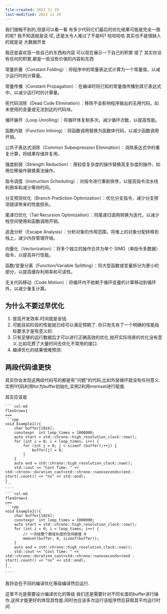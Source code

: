 ```yaml
---
file-created: 2023 11 25
last-modified: 2023 11 29
---
```


我们接触不到的,但是可以看一看
有多少代码它们最后的优化结果可能是完全一致的呢? 我不知道就是说 哎, 还是太令人难过了不是吗? 哈哈哈哈 其实也不是很缺人的就是说 大数据开发 

我还是喜欢高一些自己的东西和内容 可以现在展示一下自己的积累  错了 其实你没有任何的积累,都是一些没有价值的内容和东西




常量折叠（Constant Folding）：将程序中的常量表达式计算为一个常量值，以减少运行时的计算量。

常量传播（Constant Propagation）：在编译时将已知的常量值传播到其它表达式中，以减少运行时的计算量。

死代码消除（Dead Code Elimination）：移除不会影响程序输出的无用代码，如未使用的变量或无法到达的代码块。

循环展开（Loop Unrolling）：将循环体复制多次，减少循环次数，以提高性能。

函数内联（Function Inlining）：将函数调用替换为函数体代码，以减少函数调用开销。

公共子表达式消除（Common Subexpression Elimination）：消除表达式中的重复计算，将结果存储并复用。

强度削弱（Strength Reduction）：用较低复杂度的操作替换高复杂度的操作，如用位移操作替换乘法操作。

指令调度（Instruction Scheduling）：对指令进行重新排序，以提高指令流水线利用率和减少等待时间。

分支预测优化（Branch Prediction Optimization）：优化分支指令，减少分支预测错误带来的性能损失。

尾递归优化（Tail Recursion Optimization）：将尾递归调用转换为迭代，以减少栈空间使用和函数调用开销。

逃逸分析（Escape Analysis）：分析对象的作用范围，将堆上的对象分配转移到栈上，减少内存管理开销。

向量化（Vectorization）：将多个独立的操作合并为单个 SIMD（单指令多数据）指令，以提高并行性能。

函数/变量分离（Function/Variable Splitting）：将大型函数或变量拆分为更小的部分，以提高缓存利用率和可读性。

无关代码移动（Code Motion）：将循环内不依赖于循环变量的计算移动到循环外，以减少重复计算。




## 为什么不要过早优化

1. 提高开发效率.时间就是金钱.
2. 可能目前阶段的性能就已经可以满足预期了. 你只有先有了一个明确的性能指标要求才是有意义的.
3. 只有足够的运行数据后才可以进行正确高效的优化.抛开实际场景的优化没有意义.比如花费了大量时间去优化不常用的接口.
4. 编译优化的结果很难预测.

## 两段代码谁更快

其实你会发现这两段代码写的都是有"问题"的代码,比如外层循环就没有任何意义.实例1代码利用for为buffer初始化,实例2利用memset进行赋值.

其实应该是

`````col
````col-md
flexGrow=1
===
```cpp
void Example1(){
	char buffer[1024];
	constexpr  int loop_times = 1000000;
	auto start = std::chrono::high_resolution_clock::now();
	for (int i = 0; i < loop_times; i++) {
		for (int j = 0; j < sizeof (buffer);++j) {
			buffer[j] = 0;
		}
	}
	auto end = std::chrono::high_resolution_clock::now();
	std::cout << "Cost Time: " << std::chrono::duration_cast<std::chrono::nanoseconds>(end - start).count() << "ns" << std::endl;
}
```
````
````col-md
flexGrow=1
===
```cpp
void Example2(){
	char buffer[1024];
	constexpr  int loop_times = 1000000;
	auto start = std::chrono::high_resolution_clock::now();
	for (int i = 0; i < loop_times; i++) {
		// 一次给整个数组长度的空间赋值 0
		memset(buffer, 0, sizeof(buffer));
	}
	auto end = std::chrono::high_resolution_clock::now();
	std::cout << "Cost Time: " << std::chrono::duration_cast<std::chrono::nanoseconds>(end - start).count() << "ns" << std::endl;
}
```
````
`````
我将会在不同的编译优化等级编译然后运行.

这里不光是需要设计编译优化的等级 我们还是需要针对不同长度的buffer进行操作,这样才能更好的体现其性能.同时也应该多次运行该程序然后获取其平均运行时间.

